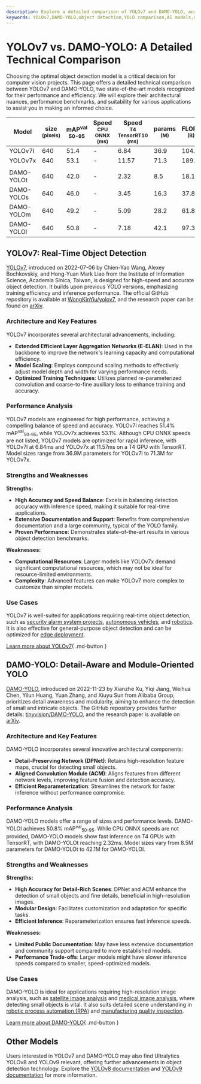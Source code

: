 ```yaml
---
description: Explore a detailed comparison of YOLOv7 and DAMO-YOLO, analyzing their architecture, performance, and best use cases for object detection projects.
keywords: YOLOv7,DAMO-YOLO,object detection,YOLO comparison,AI models,deep learning,computer vision,model benchmarks,real-time detection
---
```


# YOLOv7 vs. DAMO-YOLO: A Detailed Technical Comparison

Choosing the optimal object detection model is a critical decision for computer vision projects. This page offers a detailed technical comparison between YOLOv7 and DAMO-YOLO, two state-of-the-art models recognized for their performance and efficiency. We will explore their architectural nuances, performance benchmarks, and suitability for various applications to assist you in making an informed choice.

<script async src="https://cdn.jsdelivr.net/npm/chart.js@3.9.1/dist/chart.min.js"></script>
<script defer src="../../javascript/benchmark.js"></script>

<canvas id="modelComparisonChart" width="1024" height="400" active-models='["YOLOv7", "DAMO-YOLO"]'></canvas>

| Model      | size<br><sup>(pixels) | mAP<sup>val<br>50-95 | Speed<br><sup>CPU ONNX<br>(ms) | Speed<br><sup>T4 TensorRT10<br>(ms) | params<br><sup>(M) | FLOPs<br><sup>(B) |
| ---------- | --------------------- | -------------------- | ------------------------------ | ----------------------------------- | ------------------ | ----------------- |
| YOLOv7l    | 640                   | 51.4                 | -                              | 6.84                                | 36.9               | 104.7             |
| YOLOv7x    | 640                   | 53.1                 | -                              | 11.57                               | 71.3               | 189.9             |
|            |                       |                      |                                |                                     |                    |                   |
| DAMO-YOLOt | 640                   | 42.0                 | -                              | 2.32                                | 8.5                | 18.1              |
| DAMO-YOLOs | 640                   | 46.0                 | -                              | 3.45                                | 16.3               | 37.8              |
| DAMO-YOLOm | 640                   | 49.2                 | -                              | 5.09                                | 28.2               | 61.8              |
| DAMO-YOLOl | 640                   | 50.8                 | -                              | 7.18                                | 42.1               | 97.3              |

## YOLOv7: Real-Time Object Detection

[YOLOv7](https://docs.ultralytics.com/models/yolov7/), introduced on 2022-07-06 by Chien-Yao Wang, Alexey Bochkovskiy, and Hong-Yuan Mark Liao from the Institute of Information Science, Academia Sinica, Taiwan, is designed for high-speed and accurate object detection. It builds upon previous YOLO versions, emphasizing training efficiency and inference performance. The official GitHub repository is available at [WongKinYiu/yolov7](https://github.com/WongKinYiu/yolov7), and the research paper can be found on [arXiv](https://arxiv.org/abs/2207.02696).

### Architecture and Key Features

YOLOv7 incorporates several architectural advancements, including:

- **Extended Efficient Layer Aggregation Networks (E-ELAN)**: Used in the backbone to improve the network's learning capacity and computational efficiency.
- **Model Scaling**: Employs compound scaling methods to effectively adjust model depth and width for varying performance needs.
- **Optimized Training Techniques**: Utilizes planned re-parameterized convolution and coarse-to-fine auxiliary loss to enhance training and accuracy.

### Performance Analysis

YOLOv7 models are engineered for high performance, achieving a compelling balance of speed and accuracy. YOLOv7l reaches 51.4% mAP<sup>val</sup><sub>50-95</sub>, while YOLOv7x achieves 53.1%. Although CPU ONNX speeds are not listed, YOLOv7 models are optimized for rapid inference, with YOLOv7l at 6.84ms and YOLOv7x at 11.57ms on a T4 GPU with TensorRT. Model sizes range from 36.9M parameters for YOLOv7l to 71.3M for YOLOv7x.

### Strengths and Weaknesses

**Strengths:**

- **High Accuracy and Speed Balance**: Excels in balancing detection accuracy with inference speed, making it suitable for real-time applications.
- **Extensive Documentation and Support**: Benefits from comprehensive documentation and a large community, typical of the YOLO family.
- **Proven Performance**: Demonstrates state-of-the-art results in various object detection benchmarks.

**Weaknesses:**

- **Computational Resources**: Larger models like YOLOv7x demand significant computational resources, which may not be ideal for resource-limited environments.
- **Complexity**: Advanced features can make YOLOv7 more complex to customize than simpler models.

### Use Cases

YOLOv7 is well-suited for applications requiring real-time object detection, such as [security alarm system projects](https://www.ultralytics.com/blog/security-alarm-system-projects-with-ultralytics-yolov8), [autonomous vehicles](https://www.ultralytics.com/solutions/ai-in-self-driving), and [robotics](https://www.ultralytics.com/glossary/robotics). It is also effective for general-purpose object detection and can be optimized for [edge deployment](https://www.ultralytics.com/glossary/edge-ai).

[Learn more about YOLOv7](https://docs.ultralytics.com/models/yolov7/){ .md-button }

## DAMO-YOLO: Detail-Aware and Module-Oriented YOLO

[DAMO-YOLO](https://github.com/tinyvision/DAMO-YOLO), introduced on 2022-11-23 by Xianzhe Xu, Yiqi Jiang, Weihua Chen, Yilun Huang, Yuan Zhang, and Xiuyu Sun from Alibaba Group, prioritizes detail awareness and modularity, aiming to enhance the detection of small and intricate objects. The GitHub repository provides further details: [tinyvision/DAMO-YOLO](https://github.com/tinyvision/DAMO-YOLO), and the research paper is available on [arXiv](https://arxiv.org/abs/2211.15444v2).

### Architecture and Key Features

DAMO-YOLO incorporates several innovative architectural components:

- **Detail-Preserving Network (DPNet)**: Retains high-resolution feature maps, crucial for detecting small objects.
- **Aligned Convolution Module (ACM)**: Aligns features from different network levels, improving feature fusion and detection accuracy.
- **Efficient Reparameterization**: Streamlines the network for faster inference without performance compromise.

### Performance Analysis

DAMO-YOLO models offer a range of sizes and performance levels. DAMO-YOLOl achieves 50.8% mAP<sup>val</sup><sub>50-95</sub>. While CPU ONNX speeds are not provided, DAMO-YOLO models show fast inference on T4 GPUs with TensorRT, with DAMO-YOLOt reaching 2.32ms. Model sizes vary from 8.5M parameters for DAMO-YOLOt to 42.1M for DAMO-YOLOl.

### Strengths and Weaknesses

**Strengths:**

- **High Accuracy for Detail-Rich Scenes**: DPNet and ACM enhance the detection of small objects and fine details, beneficial in high-resolution images.
- **Modular Design**: Facilitates customization and adaptation for specific tasks.
- **Efficient Inference**: Reparameterization ensures fast inference speeds.

**Weaknesses:**

- **Limited Public Documentation**: May have less extensive documentation and community support compared to more established models.
- **Performance Trade-offs**: Larger models might have slower inference speeds compared to smaller, speed-optimized models.

### Use Cases

DAMO-YOLO is ideal for applications requiring high-resolution image analysis, such as [satellite image analysis](https://www.ultralytics.com/blog/using-computer-vision-to-analyse-satellite-imagery) and [medical image analysis](https://www.ultralytics.com/glossary/medical-image-analysis), where detecting small objects is vital. It also suits detailed scene understanding in [robotic process automation (RPA)](https://www.ultralytics.com/glossary/robotic-process-automation-rpa) and [manufacturing quality inspection](https://www.ultralytics.com/blog/quality-inspection-in-manufacturing-traditional-vs-deep-learning-methods).

[Learn more about DAMO-YOLO](https://github.com/tinyvision/DAMO-YOLO){ .md-button }

## Other Models

Users interested in YOLOv7 and DAMO-YOLO may also find Ultralytics YOLOv8 and YOLOv9 relevant, offering further advancements in object detection technology. Explore the [YOLOv8 documentation](https://docs.ultralytics.com/models/yolov8/) and [YOLOv9 documentation](https://docs.ultralytics.com/models/yolov9/) for more information.